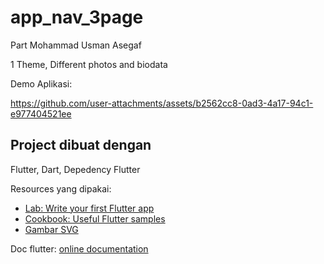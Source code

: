 # app_nav_3page

Part Mohammad Usman Asegaf

1 Theme, Different photos and biodata

Demo Aplikasi:

https://github.com/user-attachments/assets/b2562cc8-0ad3-4a17-94c1-e977404521ee


## Project dibuat dengan

Flutter, Dart, Depedency Flutter

Resources yang dipakai:

- [Lab: Write your first Flutter app](https://docs.flutter.dev/get-started/codelab)
- [Cookbook: Useful Flutter samples](https://docs.flutter.dev/cookbook)
- [Gambar SVG](https://svgwave.in/)
  
Doc flutter:
[online documentation](https://docs.flutter.dev/)

